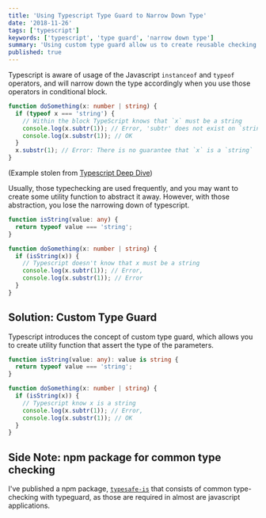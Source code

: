 ```yaml
---
title: 'Using Typescript Type Guard to Narrow Down Type'
date: '2018-11-26'
tags: ['typescript']
keywords: ['typescript', 'type guard', 'narrow down type']
summary: 'Using custom type guard allow us to create reusable checking that narrow down the type of a variable'
published: true
---
```


Typescript is aware of usage of the Javascript `instanceof` and `typeof` operators, and will narrow down the type accordingly when you use those operators in conditional block.

```typescript
function doSomething(x: number | string) {
  if (typeof x === 'string') {
    // Within the block TypeScript knows that `x` must be a string
    console.log(x.subtr(1)); // Error, 'subtr' does not exist on `string`
    console.log(x.substr(1)); // OK
  }
  x.substr(1); // Error: There is no guarantee that `x` is a `string`
}
```

(Example stolen from [Typescript Deep Dive](https://basarat.gitbooks.io/typescript/docs/types/typeGuard.html))

Usually, those typechecking are used frequently, and you may want to create some utility function to abstract it away. However, with those abstraction, you lose the narrowing down of typescript.

```typescript
function isString(value: any) {
  return typeof value === 'string';
}

function doSomething(x: number | string) {
  if (isString(x)) {
    // Typescript doesn't know that x must be a string
    console.log(x.subtr(1)); // Error,
    console.log(x.substr(1)); // Error
  }
}
```

## Solution: Custom Type Guard

Typescript introduces the concept of custom type guard, which allows you to create utility function that assert the type of the parameters.

```typescript
function isString(value: any): value is string {
  return typeof value === 'string';
}

function doSomething(x: number | string) {
  if (isString(x)) {
    // Typescript know x is a string
    console.log(x.subtr(1)); // Error,
    console.log(x.substr(1)); // OK
  }
}
```

## Side Note: npm package for common type checking

I've published a npm package, [`typesafe-is`](https://www.npmjs.com/package/typesafe-is) that consists of common type-checking with typeguard, as those are required in almost are javascript applications.
